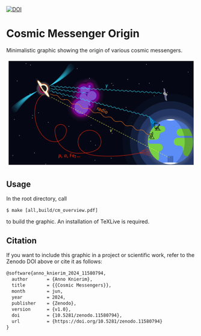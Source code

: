 [![DOI](https://zenodo.org/badge/812022899.svg)](https://zenodo.org/doi/10.5281/zenodo.11580793)

# Cosmic Messenger Origin

Minimalistic graphic showing the origin of various cosmic messengers.

![Cosmic messengers on their way to Earth.](./cm_overview.png "Cosmic Messengers")

## Usage
In the root directory, call
```
$ make [all,build/cm_overview.pdf]
```
to build the graphic. An installation of TeXLive is required.

## Citation
If you want to include this graphic in a project or scientific work, refer to the Zenodo DOI above or cite it as follows:
```
@software{anno_knierim_2024_11580794,
  author       = {Anno Knierim},
  title        = {{Cosmic Messengers}},
  month        = jun,
  year         = 2024,
  publisher    = {Zenodo},
  version      = {v1.0},
  doi          = {10.5281/zenodo.11580794},
  url          = {https://doi.org/10.5281/zenodo.11580794}
}
```
